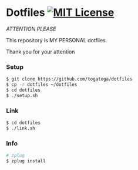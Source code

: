 Dotfiles [![MIT License](http://img.shields.io/badge/license-MIT-blue.svg?style=flat-square)](https://github.com/tcnksm/dotfiles/blob/master/LICENCE)
====

*ATTENTION PLEASE*

This repository is MY PERSONAL dotfiles.

Thank you for your attention

### Setup

```bash
$ git clone https://github.com/togatoga/dotfiles
$ cp -r dotfiles ~/dotfiles
$ cd dotfiles
$ ./setup.sh
```

### Link 
```bash
$ cd dotfiles
$ ./link.sh
```

### Info
```bash
# zplug
$ zplug install

```
